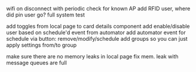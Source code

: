 wifi on disconnect with periodic check for known AP
add RFID user, where did pin user go?
full system test

add toggles from local page to card details component
add enable/disable user based on schedule'd event from automator
add automator event for schedule via button: remove/modify/schedule
add groups so you can just apply settings from/to group

make sure there are no memory leaks in local page
fix mem. leak with message queues are full